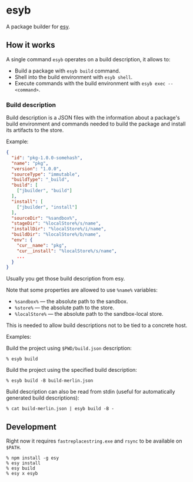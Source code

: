 # esyb

A package builder for [esy][].

## How it works

A single command `esyb` operates on a build description, it allows to:

- Build a package with `esyb build` command.
- Shell into the build environment with `esyb shell`.
- Execute commands with the build environment with `esyb exec -- <command>`.

### Build description

Build description is a JSON files with the information about a package's build
environment and commands needed to build the package and install its artifacts
to the store.

Example:

```json
{
  "id": "pkg-1.0.0-somehash",
  "name": "pkg",
  "version": "1.0.0",
  "sourceType": "immutable",
  "buildType": "_build",
  "build": [
    ["jbuilder", "build"]
  ],
  "install": [
    ["jbuilder", "install"]
  ],
  "sourceDir": "%sandbox%",
  "stageDir": "%localStore%/s/name",
  "installDir": "%localStore%/i/name",
  "buildDir": "%localStore%/b/name",
  "env": {
    "cur__name": "pkg",
    "cur__install": "%localStore%/s/name",
    ...
  }
}
```

Usually you get those build description from esy.

Note that some properties are allowed to use `%name%` variables:

- `%sandbox%` — the absolute path to the sandbox.
- `%store%` — the absolute path to the store.
- `%localStore%` — the absolute path to the sandbox-local store.

This is needed to allow build descriptions not to be tied to a concrete host.

Examples:

Build the project using `$PWD/build.json` description:
```
% esyb build
```

Build the project using the specified build description:
```
% esyb build -B build-merlin.json
```

Build description can also be read from stdin (useful for automatically
generated build descriptions):
```
% cat build-merlin.json | esyb build -B -
```

## Development

Right now it requires `fastreplacestring.exe` and `rsync` to be available on
`$PATH`.

```
% npm install -g esy
% esy install
% esy build
% esy x esyb
```

[esy]: http://esy.sh
